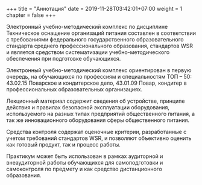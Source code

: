 +++
title = "Аннотация"
date = 2019-11-28T03:42:01+07:00
weight = 1
chapter = false
+++

Электронный учебно-методический комплекс по дисциплине Техническое оснащение организаций питания составлен в соответствии с требованиями федерального государственного образовательного стандарта среднего профессионального образования, стандартов WSR и является средством систематизации учебно-методического обеспечения при подготовке обучающихся.

Электронный учебно-методический комплекс ориентирован в первую очередь, на обучающихся по профессиям и специальностям ТОП – 50: 43.02.15 Поварское и кондитерское дело, 43.01.09 Повар, кондитер в профессиональных образовательных организациях.

Лекционный материал содержит сведения об устройстве, принципе действия и правилах безопасной эксплуатации оборудования, используемого на разных типах предприятий общественного питания, а так же  инновационного оборудования  сферы общественного питания.

Средства контроля содержат оценочные критерии, разработанные с учетом требований стандартов WSR, и позволяют объективно оценить как готовый продукт, так и процесс работы.

Практикум может быть использован в рамках аудиторной и внеаудиторной работы обучающихся для самоподготовки и самоконтроля по предмету и как средство дистанционного образования.
